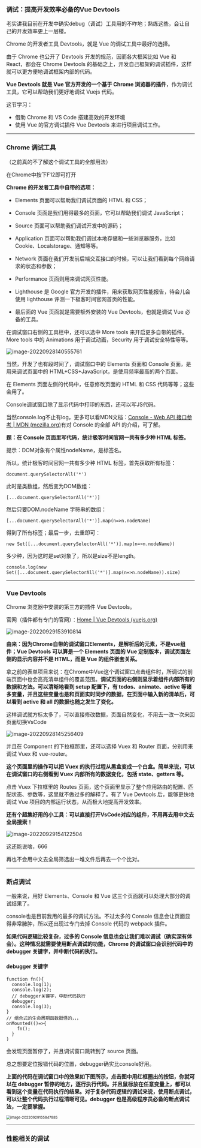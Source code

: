 ### 调试：提高开发效率必备的Vue Devtools

老实讲我目前在开发中确实debug（调试）工具用的不咋地；熟练这些，会让自己的开发效率更上一层楼。

Chrome 的开发者工具 Devtools，就是 Vue 的调试工具中最好的选择。

由于 Chrome 也公开了 Devtools 开发的规范，因而各大框架比如 Vue 和 React，都会在 Chrome Devtools 的基础之上，开发自己框架的调试插件，这样就可以更方便地调试框架内部的代码。

**Vue Devtools 就是 Vue 官方开发的一个基于 Chrome 浏览器的插件**，作为调试工具，它可以帮助我们更好地调试 Vuejs 代码。

这节学习：

* 借助 Chrome 和 VS Code 搭建高效的开发环境
* 使用 Vue 的官方调试插件 Vue Devtools 来进行项目调试工作。

<hr>

### Chrome 调试工具

（之前真的不了解这个调试工具的全部用法）

在Chrome中按下F12即可打开

**Chrome 的开发者工具中自带的选项：**

* Elements 页面可以帮助我们调试页面的 HTML 和 CSS；
* Console 页面是我们用得最多的页面，它可以帮助我们调试 JavaScript；
* Source 页面可以帮助我们调试开发中的源码；
* Application 页面可以帮助我们调试本地存储和一些浏览器服务，比如 Cookie、Localstorage、通知等等。
* Network 页面在我们开发前后端交互接口的时候，可以让我们看到每个网络请求的状态和参数；
* Performance 页面则用来调试网页性能。
* Lighthouse 是 Google 官方开发的插件，用来获取网页性能报告，待会儿会使用 lighthouse 评测一下极客时间官网首页的性能。

* 最后面的 Vue 页面就是需要额外安装的 Vue Devtools，也就是调试 Vue 必备的工具。



在调试窗口右侧的工具栏中，还可以选中 More tools 来开启更多自带的插件。More tools 中的 Animations 用于调试动画，Security 用于调试安全特性等等。

![image-20220928140555761](C:\Users\Dell\AppData\Roaming\Typora\typora-user-images\image-20220928140555761.png)

当然，开发了也有段时间了，调试窗口中的 Elements 页面和 Console 页面，是用来调试页面中的 HTML+CSS+JavaScript，是使用频率最高的两个页面。

在 Elements 页面左侧的代码中，任意修改页面的 HTML 和 CSS 代码等等；这些会用了。

Console调试窗口除了显示代码中打印的东西，还可以写JS代码。

当然console.log不止有log，更多可以看MDN文档：[Console - Web API 接口参考 | MDN (mozilla.org)](https://developer.mozilla.org/zh-CN/docs/Web/API/Console)有对 Console 的全部 API 的介绍，可了解。



**题：在 Console 页面里写代码，统计极客时间官网一共有多少种 HTML 标签。**

提示：DOM对象有个属性nodeName，是标签名。

所以，统计极客时间官网一共有多少种 HTML 标签，首先获取所有标签：

`document.querySelectorAll('*')`

此时是类数组，然后变为DOM数组：

`[...document.querySelectorAll('*')]`

然后只要DOM.nodeName 字符串的数组：

`[...document.querySelectorAll('*')].map(n=>n.nodeName)`

得到了所有标签；最后一步，去重即可：

`new Set([...document.querySelectorAll('*')].map(n=>n.nodeName))`

多少种，因为这时是set对象了，所以是size不是length。

`console.log(new Set([...document.querySelectorAll('*')].map(n=>n.nodeName)).size)`



<hr>

### Vue Devtools

Chrome 浏览器中安装的第三方的插件 Vue Devtools。

官网（插件都有专门的官网）：[Home | Vue Devtools (vuejs.org)](https://devtools.vuejs.org/)

![image-20220929153910814](C:\Users\Dell\AppData\Roaming\Typora\typora-user-images\image-20220929153910814.png)

**由来：因为Chrome自带的调试窗口Elements，是解析后的元素，不是vue组件；Vue Devtools 可以算是一个 Elements 页面的 Vue 定制版本，调试页面左侧的显示内容并不是 HTML，而是 Vue 的组件嵌套关系。**

拿之前的表单项目来说：在Chrome中Vue这个调试窗口点击组件时，所调试的前端页面中也会高亮清单组件的覆盖范围。**调试页面的右侧则显示着组件内部所有的数据和方法。可以清晰地看到 setup 配置下，有 todos、animate、active 等诸多变量，并且这些变量也是和页面实时同步的数据，在页面中输入新的清单后，可以看到 active 和 all 的数据也随之发生了变化。**

这样调试就方标太多了，可以直接修改数据，页面自然变化，不用去一改一次来回页面切换VsCode

![image-20220928145256409](C:\Users\Dell\AppData\Roaming\Typora\typora-user-images\image-20220928145256409.png)

并且在 Component 的下拉框那里，还可以选择 Vuex 和 Router 页面，分别用来调试 Vuex 和 vue-router。

**这个页面里的操作可以把 Vuex 的执行过程从黑盒变成一个白盒。简单来说，可以在调试窗口的右侧看到 Vuex 内部所有的数据变化，包括 state、getters 等。**

点击 Vuex 下拉框里的 Routes 页面，这个页面里显示了整个应用路由的配置、匹配状态、参数等，这里就不做过多的解释了。有了 Vue Devtools 后，能够更快地调试 Vue 项目的内部运行状态，从而极大地提高开发效率。

**还有个超集好用的小工具：可以直接打开VsCode对应的组件，不用再去用中文去全局搜索！**

![image-20220929154122504](C:\Users\Dell\AppData\Roaming\Typora\typora-user-images\image-20220929154122504.png)

这还能说啥，666

再也不会用中文去全局筛选出一堆文件后再去一个个比对。

<hr>

### 断点调试

一般来说，用好 Elements、Console 和 Vue 这三个页面就可以处理大部分的调试结果了。

console也是目前我用的最多的调试方法。不过太多的 Console 信息会让页面显得非常臃肿，所以还出现过专门去掉 Console 代码的 webpack 插件。

**如果代码逻辑比较复杂，过多的 Console 信息也会让我们难以调试（确实深有体会）。这种情况就需要使用断点调试的功能，Chrome 的调试窗口会识别代码中的 debugger 关键字，并中断代码的执行。**

#### debugger 关键字

```
function fn(){
  console.log(1);
  console.log(2);
  // debugger关键字，中断代码执行
  debugger;
  console.log(3);
}
// 组合式的生命周期函数挺怪的，，，
onMounted(()=>{
    fn();
  }
)
```

会发现页面暂停了，并且调试窗口跳转到了 source 页面。

总之想要定位报错代码的位置，debugger确实比console好用。

**上面的代码在调试窗口中的效果如下图所示，点击图中用红框圈出的按钮，你就可以在 debugger 暂停的地方，逐行执行代码。并且鼠标放在任意变量上，都可以看到这个变量在代码执行的结果。对于复杂代码逻辑的调试来说，使用断点调试，可以让整个代码执行过程清晰可见。debugger 也是高级程序员必备的断点调试法，一定要掌握。**

<img src="C:\Users\Dell\AppData\Roaming\Typora\typora-user-images\image-20220929155847885.png" alt="image-20220929155847885" style="zoom:67%;" />



<hr>

### 性能相关的调试